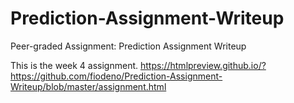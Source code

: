 # Prediction-Assignment-Writeup
Peer-graded Assignment: Prediction Assignment Writeup

This is the week 4 assignment.
https://htmlpreview.github.io/?https://github.com/fiodeno/Prediction-Assignment-Writeup/blob/master/assignment.html
